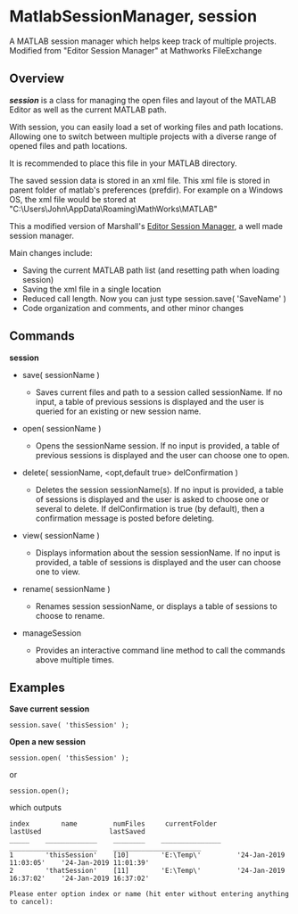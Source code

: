 # MatlabSessionManager, session

A MATLAB session manager which helps keep track of multiple projects.
Modified from "Editor Session Manager" at Mathworks FileExchange

## Overview

**_session_** is a class for managing the open files and layout of the MATLAB
Editor as well as the current MATLAB path.

With session, you can easily load a set of working files and path
locations. Allowing one to switch between multiple projects with a
diverse range of opened files and path locations.

It is recommended to place this file in your MATLAB directory.

The saved session data is stored in an xml file. This xml file is stored in parent folder of matlab's preferences (prefdir).
For example on a Windows OS, the xml file would be stored at "C:\Users\John\AppData\Roaming\MathWorks\MATLAB\"

This a modified version of Marshall's [Editor Session Manager](https://www.mathworks.com/matlabcentral/fileexchange/46352-editor-session-manager), a well made session manager.

Main changes include:

- Saving the current MATLAB path list (and resetting path when loading
  session)
- Saving the xml file in a single location
- Reduced call length. Now you can just type session.save( 'SaveName' )
- Code organization and comments, and other minor changes

## Commands

**session**

- save( <opt> sessionName )

  - Saves current files and path to a session called sessionName. If no
    input, a table of previous sessions is displayed and the user is
    queried for an existing or new session name.

- open( <opt> sessionName )

  - Opens the sessionName session. If no input is provided, a table of
    previous sessions is displayed and the user can choose one to open.

- delete( <opt> sessionName, <opt,default true> delConfirmation )
  - Deletes the session sessionName(s). If no input is provided, a
    table of sessions is displayed and the user is asked to choose one or several
    to delete. If delConfirmation is true (by default), then a
    confirmation message is posted before deleting.
- view( <opt> sessionName )

  - Displays information about the session sessionName. If no input is
    provided, a table of sessions is displayed and the user can choose
    one to view.

- rename( <opt> sessionName )

  - Renames session sessionName, or displays a table of sessions to
    choose to rename.

- manageSession
  - Provides an interactive command line method to call the commands
    above multiple times.

## Examples

**Save current session**

`session.save( 'thisSession' );`

**Open a new session**

`session.open( 'thisSession' );`

or

`session.open();`

which outputs

    index        name         numFiles     currentFolder            lastUsed                 lastSaved
    _____    _____________    ________    _______________    ______________________    ______________________
    1        'thisSession'    [10]        'E:\Temp\'         '24-Jan-2019 11:03:05'    '24-Jan-2019 11:01:39'
    2        'thatSession'    [11]        'E:\Temp\'         '24-Jan-2019 16:37:02'    '24-Jan-2019 16:37:02'

    Please enter option index or name (hit enter without entering anything to cancel):
